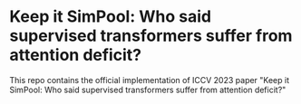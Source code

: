 # Keep it SimPool: Who said supervised transformers suffer from attention deficit?
This repo contains the official implementation of ICCV 2023 paper "Keep it SimPool: Who said supervised transformers suffer from attention deficit?"
